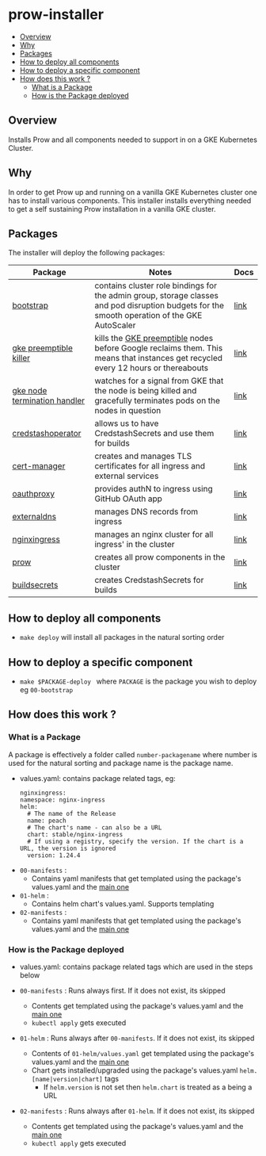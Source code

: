 # prow-installer <!-- omit in toc -->

- [Overview](#overview)
- [Why](#why)
- [Packages](#packages)
- [How to deploy all components](#how-to-deploy-all-components)
- [How to deploy a specific component](#how-to-deploy-a-specific-component)
- [How does this work ?](#how-does-this-work-)
  - [What is a Package](#what-is-a-package)
  - [How is the Package deployed](#how-is-the-package-deployed)

## Overview

Installs Prow and all components needed to support in on a GKE Kubernetes Cluster.

## Why 

In order to get Prow up and running on a vanilla GKE Kubernetes cluster one has to install various components. This installer installs everything needed to get a self sustaining Prow installation in a vanilla GKE cluster.

## Packages

The installer will deploy the following packages:

| Package | Notes  | Docs   |
| ------- | ------ | ------ | 
| [bootstrap](packages/00-bootstrap/) | contains cluster role bindings for the admin group, storage classes and pod disruption budgets for the smooth operation of the GKE AutoScaler | [link]() |
| [gke preemptible killer](packages/11-gkepreemptiblekiller) | kills the [GKE preemptible](https://cloud.google.com/kubernetes-engine/docs/how-to/preemptible-vms) nodes before Google reclaims them. This means that instances get recycled every 12 hours or thereabouts | [link](https://github.com/estafette/estafette-gke-preemptible-killer) |
| [gke node termination handler](packages/12-gkenodeterminationhandler) | watches for a signal from GKE that the node is being killed and gracefully terminates pods on the nodes in question | [link](https://github.com/GoogleCloudPlatform/k8s-node-termination-handler) |
| [credstashoperator](packages/10-credstashoperator) | allows us to have CredstashSecrets and use them for builds | [link](https://github.com/ouzi-dev/credstash-operator) |
| [cert-manager](packages/04-certmanager) | creates and manages TLS certificates for all ingress and external services | [link](https://github.com/jetstack/cert-manager) |
| [oauthproxy](packages/05-oauthproxy) | provides authN to ingress using GitHub OAuth app | [link](https://github.com/pusher/oauth2_proxy) |
| [externaldns](packages/06-externaldns) | manages DNS records from ingress | [link](https://github.com/kubernetes-sigs/external-dns) |
| [nginxingress](packages/07-nginxingress) | manages an nginx cluster for all ingress' in the cluster | [link](https://github.com/kubernetes/ingress-nginx) |
| [prow](packages/08-prow) | creates all prow components in the cluster | [link](https://github.com/ouzi-dev/prow-helm-chart) |
| [buildsecrets](packages/09-buildsecrets) | creates CredstashSecrets for builds | [link](https://github.com/ouzi-dev/credstash-operator)

## How to deploy all components

- `make deploy` will install all packages in the natural sorting order 

## How to deploy a specific component

- `make $PACKAGE-deploy ` where `PACKAGE` is the package you wish to deploy eg `00-bootstrap` 

## How does this work ?

### What is a Package

A package is effectively a folder called `number-packagename` where number is used for the natural sorting and package name is the package name.

- values.yaml: contains package related tags, eg:
  ```
  nginxingress:
  namespace: nginx-ingress
  helm:
    # The name of the Release
    name: peach
    # The chart's name - can also be a URL
    chart: stable/nginx-ingress
    # If using a registry, specify the version. If the chart is a URL, the version is ignored
    version: 1.24.4
  ```
- `00-manifests` : 
  - Contains yaml manifests that get templated using the package's values.yaml and the [main one](values.yaml) 
- `01-helm` : 
  - Contains helm chart's values.yaml. Supports templating
- `02-manifests` : 
  - Contains yaml manifests that get templated using the package's values.yaml and the [main one](values.yaml) 


### How is the Package deployed

- values.yaml: contains package related tags which are used in the steps below

- `00-manifests` : Runs always first. If it does not exist, its skipped
  - Contents get templated using the package's values.yaml and the [main one](values.yaml) 
  - `kubectl apply` gets executed

- `01-helm` : Runs always after `00-manifests`. If it does not exist, its skipped
  - Contents of `01-helm/values.yaml` get templated using the package's values.yaml and the [main one](values.yaml)  
  - Chart gets installed/upgraded using the package's values.yaml `helm.[name|version|chart]` tags
    - If `helm.version` is not set then `helm.chart` is treated as a being a URL

- `02-manifests` : Runs always after `01-helm`. If it does not exist, its skipped 
  - Contents get templated using the package's values.yaml and the [main one](values.yaml) 
  - `kubectl apply` gets executed